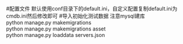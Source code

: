 #配置文件
默认使用conf目录下的default.ini，自定义配置复制default.ini为cmdb.ini然后修改即可
#导入初始化测试数据
    注意mysql建库  
python manage.py makemigrations  
python manage.py makemigrations asset  
python manage.py loaddata servers.json  


